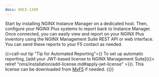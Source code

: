 ```yaml
---
docs: DOCS-1349
---
```


Start by installing NGINX Instance Manager on a dedicated host. Then, configure your NGINX Plus systems to report back to Instance Manager. Once connected, you can easily view and report on your NGINX Plus inventory using the NGINX Management Suite REST API or web interface. You can send these reports to your F5 contact as needed.


{{<call-out tip "Tip for Automated Reporting">}}
To set up automatic reporting, [add your JWT-based license to NGINX Management Suite]({{< relref "nms/installation/add-license.md#apply-jwt-license" >}}). This license can be downloaded from [MyF5](https://account.f5.com/myf5) if needed.
{{</call-out>}}
